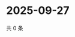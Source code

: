 # 2025-09-27

共 0 条

<!-- BEGIN ZHIHUVIDEO -->
<!-- 最后更新时间 Sat Sep 27 2025 13:10:44 GMT+0800 (China Standard Time) -->

<!-- END ZHIHUVIDEO -->
